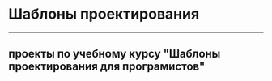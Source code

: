 # Шаблоны проектирования
------------------------
## проекты по учебному курсу "Шаблоны проектирования для програмистов"

